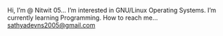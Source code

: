 Hi, I’m @ Nitwit 05...
I’m interested in GNU/Linux Operating Systems.
I’m currently learning Programming.
How to reach me... sathyadevns2005@gmail.com

